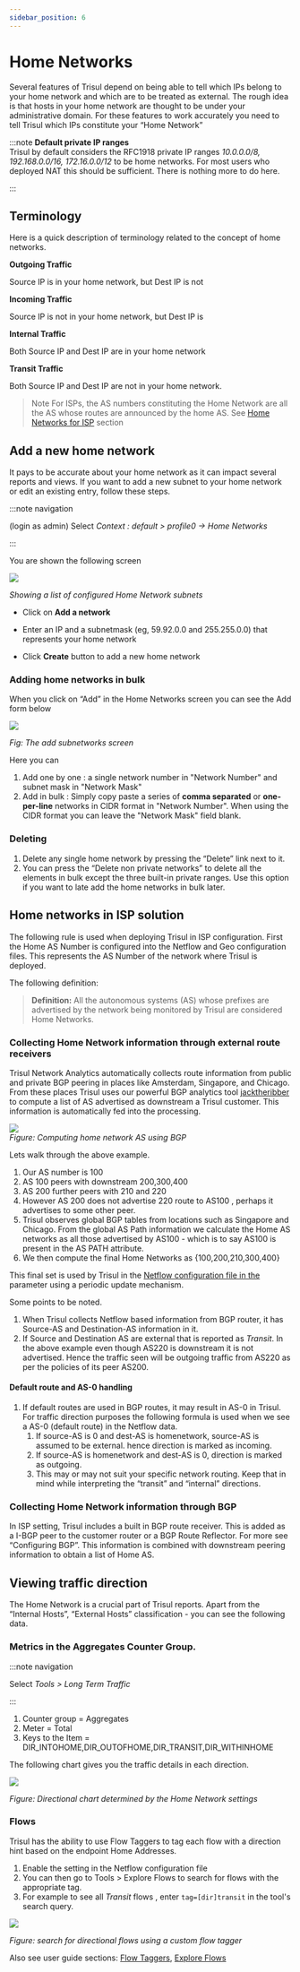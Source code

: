 ```yaml
---
sidebar_position: 6
---
```


# Home Networks

Several features of Trisul depend on being able to tell which IPs belong
to your home network and which are to be treated as external. The rough
idea is that hosts in your home network are thought to be under your
administrative domain. For these features to work accurately you need to
tell Trisul which IPs constitute your “Home Network”

:::note **Default private IP ranges**  
Trisul by default considers the RFC1918 private IP ranges *10.0.0.0/8,
192.168.0.0/16, 172.16.0.0/12* to be home networks. For most users who
deployed NAT this should be sufficient. There is nothing more to do
here.

:::

## Terminology

Here is a quick description of terminology related to the concept of
home networks.

**Outgoing Traffic** 

Source IP is in your home network, but Dest IP is not

**Incoming Traffic**  

Source IP is not in your home network, but Dest IP is

**Internal Traffic**  

Both Source IP and Dest IP are in your home network

**Transit Traffic**  

Both Source IP and Dest IP are not in your home network.

> Note For ISPs, the AS numbers constituting the Home Network are all the AS whose routes are announced by the home AS. See [Home Networks for ISP](/docs/ug/webadmin/home_networks#home-networks-in-isp-solution) section

## Add a new home network

It pays to be accurate about your home network as it can impact several
reports and views. If you want to add a new subnet to your home network
or edit an existing entry, follow these steps.

:::note navigation

(login as admin) Select *Context : default \> profile0 -\> Home
Networks*

:::

You are shown the following screen

![](images/homenetworks.png)

*Showing a list of configured Home Network subnets*

- Click on **Add a network**  

- Enter an IP and a subnetmask (eg, 59.92.0.0 and 255.255.0.0) that
  represents your home network  

- Click **Create** button to add a new home network

### Adding home networks in bulk

When you click on “Add” in the Home Networks screen you can see the Add
form below

![](images/create_homenetwork_form.png)

*Fig: The add subnetworks screen*

Here you can

1. Add one by one : a single network number in "Network Number" and subnet mask in "Network Mask"
2. Add in bulk : Simply copy paste a series of **comma separated** or
   **one-per-line** networks in CIDR format in "Network Number". When using the CIDR format you can leave the "Network Mask" field blank.

### Deleting

1. Delete any single home network by pressing the “Delete” link next to
   it.
2. You can press the “Delete non private networks” to delete all the
   elements in bulk except the three built-in private ranges. Use this
   option if you want to late add the home networks in bulk later.

## Home networks in ISP solution

The following rule is used when deploying Trisul in ISP configuration.
First the Home AS Number is configured into the Netflow and Geo
configuration files. This represents the AS Number of the network where
Trisul is deployed.

The following definition:

> **Definition:** All the autonomous systems (AS) whose prefixes are
> advertised by the network being monitored by Trisul are considered
> Home Networks.

### Collecting Home Network information through external route receivers

Trisul Network Analytics automatically collects route information from
public and private BGP peering in places like Amsterdam, Singapore, and
Chicago. From these places Trisul uses our powerful BGP analytics tool
[jacktheribber](https://github.com/trisulnsm/jacktheribber) to compute a list of AS advertised as downstream a Trisul customer. This information is automatically fed into the processing.

![](images/bgphn1.png)  
*Figure: Computing home network AS using BGP*

Lets walk through the above example.

1. Our AS number is 100
2. AS 100 peers with downstream 200,300,400
3. AS 200 further peers with 210 and 220
4. However AS 200 does not advertise 220 route to AS100 , perhaps it
   advertises to some other peer.
5. Trisul observes global BGP tables from locations such as Singapore
   and Chicago. From the global AS Path information we calculate the
   Home AS networks as all those advertised by AS100 - which is to say
   AS100 is present in the AS PATH attribute.
6. We then compute the final Home Networks as {100,200,210,300,400}

This final set is used by Trisul in the [Netflow configuration file in the <a id="HomeASNumbers">](/docs/ref/netflow-config#homeasnumbers) parameter using a periodic update mechanism.

Some points to be noted.

1. When Trisul collects Netflow based information from BGP router,
   it has Source-AS and Destination-AS information in it.
2. If Source and Destination AS are external that is reported as
   *Transit*. In the above example even though AS220 is downstream it
   is not advertised. Hence the traffic seen will be outgoing traffic
   from AS220 as per the policies of its peer AS200.

#### Default route and AS-0 handling

1. If default routes are used in BGP routes, it may result in AS-0 in
   Trisul. For traffic direction purposes the following formula is used
   when we see a AS-0 (default route) in the Netflow data.
   1. If source-AS is 0 and dest-AS is homenetwork, source-AS is
      assumed to be external. hence direction is marked as incoming.
   2. If source-AS is homenetwork and dest-AS is 0, direction is
      marked as outgoing.
   3. This may or may not suit your specific network routing. Keep
      that in mind while interpreting the “transit” and “internal”
      directions.

### Collecting Home Network information through BGP

In ISP setting, Trisul includes a built in BGP route receiver. This is
added as a I-BGP peer to the customer router or a BGP Route Reflector.
For more see “Configuring BGP”. This information is combined with
downstream peering information to obtain a list of Home AS.

## Viewing traffic direction

The Home Network is a crucial part of Trisul reports. Apart from the
“Internal Hosts”, “External Hosts” classification - you can see the
following data.

### Metrics in the Aggregates Counter Group.

:::note navigation

Select *Tools \> Long Term Traffic*

:::

1. Counter group = Aggregates
2. Meter = Total
3. Keys to the Item = DIR_INTOHOME,DIR_OUTOFHOME,DIR_TRANSIT,DIR_WITHINHOME

The following chart gives you the traffic details in each direction.

![](images/longterm_traffic.png)

*Figure: Directional chart determined by the Home Network settings*

### Flows

Trisul has the ability to use Flow Taggers to tag each flow with a direction hint based on the endpoint Home Addresses.

1. Enable the [<a id="TagFlowsWithDirection">](/docs/ref/netflow-config#tagflowswithdirection) setting in the Netflow configuration file
2. You can then go to Tools \> Explore Flows to search for flows with
   the appropriate tag.
3. For example to see all *Transit* flows , enter `tag=[dir]transit` in
   the tool's search query.

![](images/explore_flows.png)

*Figure: search for directional flows using a custom flow tagger*

Also see user guide sections: [Flow Taggers](/docs/ug/flow/tagger), [Explore Flows](/docs/ug/tools/explore_flows)
